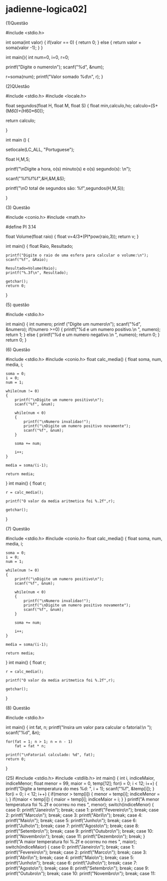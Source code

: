 # jadienne-logica02]
(1)Questão

#include <stdio.h>


int soma(int valor) {
if(valor == 0) {
      return 0;
    } else {
return valor + soma(valor -1);
}
}

int main(){
int num=0, i=0, r=0;

printf("Digite o numero\n");
scanf("%d", &num);

r=soma(num);
printf("Valor somado %d\n", r);
}



(2)QUestão

#include <stdio.h>
#include <locale.h>

float segundos(float H, float M, float S) {
float min,calculo,ho;
calculo=(S+(M*60)+(H*60*60));

return calculo;

}

int main () {

setlocale(LC_ALL, "Portuguese");

float H,M,S;

printf("\nDigite a hora, o(s) minuto(s) e o(s) segundo(s): \n");

scanf("%f%f%f",&H,&M,&S);

printf("\nO total de segundos são: %f",segundos(H,M,S));

}


  (3) Questão
  
  #include <conio.h>
#include <math.h>

#define PI 3.14

float Volume(float raio) {
    float v=4/3*(PI*pow(raio,3));
    return v;
}

int main() {
    float Raio, Resultado;

    printf("Digite o raio de uma esfera para calcular o volume:\n");
    scanf("%f", &Raio);

    Resultado=Volume(Raio);
    printf("%.3f\n", Resultado);

    getchar();
    return 0;

}


  (5) questão
  
#include <stdio.h>

int main() {
int numero;
    printf ("Digite um numero\n");
    scanf("%d", &numero);
 if(numero >=0) {
    printf("%d e um numero positivo.\n ", numero);
        return 1;
    } else {
      printf("%d e um numero negativo.\n ", numero);
        return 0;
    }
            return 0;
}



(6) Questão

#include <stdio.h>
#include <conio.h>
float calc_media()
{
    float soma, num, media, i;

    soma = 0;
    i = 0;
    num = 1;

    while(num != 0)
    {
        printf("\nDigite um numero positivo\n");
        scanf("%f", &num);

        while(num < 0)
        {
            printf("\nNumero invalidao!");
            printf("\nDigite um numero positivo novamente");
            scanf("%f", &num);
        }

        soma += num;

        i++;
    }

    media = soma/(i-1);

    return media;
}
int main()
{
    float r;

    r = calc_media();

    printf("O valor da media aritmetica foi %.2f",r);

    getchar();
}


(7) Questão

#include <stdio.h>
#include <conio.h>
float calc_media()
{
    float soma, num, media, i;

    soma = 0;
    i = 0;
    num = 1;

    while(num != 0)
    {
        printf("\nDigite um numero positivo\n");
        scanf("%f", &num);

        while(num < 0)
        {
            printf("\nNumero invalidao!");
            printf("\nDigite um numero positivo novamente");
            scanf("%f", &num);
        }

        soma += num;

        i++;
    }

    media = soma/(i-1);

    return media;
}
int main()
{
    float r;

    r = calc_media();

    printf("O valor da media aritmetica foi %.2f",r);

    getchar();
}


(8) Questão


#include <stdio.h>

int main()
{
    int fat, n;
    printf("Insira um valor para calcular o fatorial:\n ");
    scanf("%d", &n);

    for(fat = 1; n > 1; n = n - 1)
        fat = fat * n;

    printf("\nFatorial calculado: %d", fat);
    return 0;
}

(25)
#include <stdio.h> #include <stdlib.h> int main() { int i, indiceMaior, indiceMenor; float menor = 99, maior = 0, temp[12]; for(i = 0; i < 12; i++) { printf("Digite a temperatura do mes %d: ", i + 1); scanf("%f", &temp[i]); } for(i = 0; i < 12; i++) { if(menor > temp[i]) { menor = temp[i]; indiceMenor = i; } if(maior < temp[i]) { maior = temp[i]; indiceMaior = i; } } printf("A menor temperatura foi %.2f e ocorreu no mes ", menor); switch(indiceMenor) { case 0: printf("Janeiro\n"); break; case 1: printf("Fevereiro\n"); break; case 2: printf("Marco\n"); break; case 3: printf("Abril\n"); break; case 4: printf("Maio\n"); break; case 5: printf("Junho\n"); break; case 6: printf("Julho\n"); break; case 7: printf("Agosto\n"); break; case 8: printf("Setembro\n"); break; case 9: printf("Outubro\n"); break; case 10: printf("Novembro\n"); break; case 11: printf("Dezembro\n"); break; } printf("A maior temperatura foi %.2f e ocorreu no mes ", maior); switch(indiceMaior) { case 0: printf("Janeiro\n"); break; case 1: printf("Fevereiro\n"); break; case 2: printf("Marco\n"); break; case 3: printf("Abril\n"); break; case 4: printf("Maio\n"); break; case 5: printf("Junho\n"); break; case 6: printf("Julho\n"); break; case 7: printf("Agosto\n"); break; case 8: printf("Setembro\n"); break; case 9: printf("Outubro\n"); break; case 10: printf("Novembro\n"); break; case 11:
